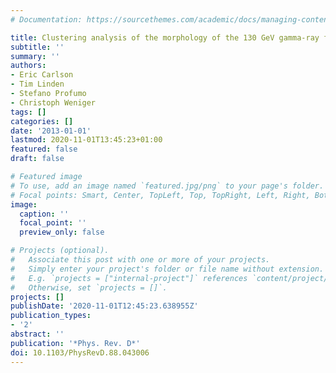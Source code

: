 ```yaml
---
# Documentation: https://sourcethemes.com/academic/docs/managing-content/

title: Clustering analysis of the morphology of the 130 GeV gamma-ray feature
subtitle: ''
summary: ''
authors:
- Eric Carlson
- Tim Linden
- Stefano Profumo
- Christoph Weniger
tags: []
categories: []
date: '2013-01-01'
lastmod: 2020-11-01T13:45:23+01:00
featured: false
draft: false

# Featured image
# To use, add an image named `featured.jpg/png` to your page's folder.
# Focal points: Smart, Center, TopLeft, Top, TopRight, Left, Right, BottomLeft, Bottom, BottomRight.
image:
  caption: ''
  focal_point: ''
  preview_only: false

# Projects (optional).
#   Associate this post with one or more of your projects.
#   Simply enter your project's folder or file name without extension.
#   E.g. `projects = ["internal-project"]` references `content/project/deep-learning/index.md`.
#   Otherwise, set `projects = []`.
projects: []
publishDate: '2020-11-01T12:45:23.638955Z'
publication_types:
- '2'
abstract: ''
publication: '*Phys. Rev. D*'
doi: 10.1103/PhysRevD.88.043006
---
```

